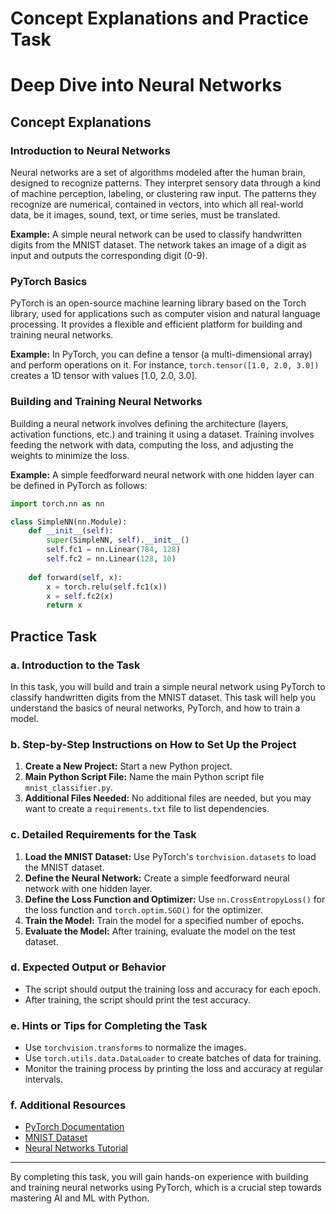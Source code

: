 # Concept Explanations and Practice Task

# Deep Dive into Neural Networks

## Concept Explanations

### Introduction to Neural Networks
Neural networks are a set of algorithms modeled after the human brain, designed to recognize patterns. They interpret sensory data through a kind of machine perception, labeling, or clustering raw input. The patterns they recognize are numerical, contained in vectors, into which all real-world data, be it images, sound, text, or time series, must be translated.

**Example:** A simple neural network can be used to classify handwritten digits from the MNIST dataset. The network takes an image of a digit as input and outputs the corresponding digit (0-9).

### PyTorch Basics
PyTorch is an open-source machine learning library based on the Torch library, used for applications such as computer vision and natural language processing. It provides a flexible and efficient platform for building and training neural networks.

**Example:** In PyTorch, you can define a tensor (a multi-dimensional array) and perform operations on it. For instance, `torch.tensor([1.0, 2.0, 3.0])` creates a 1D tensor with values [1.0, 2.0, 3.0].

### Building and Training Neural Networks
Building a neural network involves defining the architecture (layers, activation functions, etc.) and training it using a dataset. Training involves feeding the network with data, computing the loss, and adjusting the weights to minimize the loss.

**Example:** A simple feedforward neural network with one hidden layer can be defined in PyTorch as follows:
```python
import torch.nn as nn

class SimpleNN(nn.Module):
    def __init__(self):
        super(SimpleNN, self).__init__()
        self.fc1 = nn.Linear(784, 128)
        self.fc2 = nn.Linear(128, 10)
    
    def forward(self, x):
        x = torch.relu(self.fc1(x))
        x = self.fc2(x)
        return x
```

## Practice Task

### a. Introduction to the Task
In this task, you will build and train a simple neural network using PyTorch to classify handwritten digits from the MNIST dataset. This task will help you understand the basics of neural networks, PyTorch, and how to train a model.

### b. Step-by-Step Instructions on How to Set Up the Project
1. **Create a New Project:** Start a new Python project.
2. **Main Python Script File:** Name the main Python script file `mnist_classifier.py`.
3. **Additional Files Needed:** No additional files are needed, but you may want to create a `requirements.txt` file to list dependencies.

### c. Detailed Requirements for the Task
1. **Load the MNIST Dataset:** Use PyTorch's `torchvision.datasets` to load the MNIST dataset.
2. **Define the Neural Network:** Create a simple feedforward neural network with one hidden layer.
3. **Define the Loss Function and Optimizer:** Use `nn.CrossEntropyLoss()` for the loss function and `torch.optim.SGD()` for the optimizer.
4. **Train the Model:** Train the model for a specified number of epochs.
5. **Evaluate the Model:** After training, evaluate the model on the test dataset.

### d. Expected Output or Behavior
- The script should output the training loss and accuracy for each epoch.
- After training, the script should print the test accuracy.

### e. Hints or Tips for Completing the Task
- Use `torchvision.transforms` to normalize the images.
- Use `torch.utils.data.DataLoader` to create batches of data for training.
- Monitor the training process by printing the loss and accuracy at regular intervals.

### f. Additional Resources
- [PyTorch Documentation](https://pytorch.org/docs/stable/index.html)
- [MNIST Dataset](http://yann.lecun.com/exdb/mnist/)
- [Neural Networks Tutorial](https://pytorch.org/tutorials/beginner/blitz/neural_networks_tutorial.html)

---

By completing this task, you will gain hands-on experience with building and training neural networks using PyTorch, which is a crucial step towards mastering AI and ML with Python.